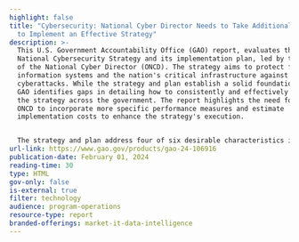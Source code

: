 ```yaml
---
highlight: false
title: "Cybersecurity: National Cyber Director Needs to Take Additional Actions
  to Implement an Effective Strategy"
description: >-
  This U.S. Government Accountability Office (GAO) report, evaluates the
  National Cybersecurity Strategy and its implementation plan, led by the Office
  of the National Cyber Director (ONCD). The strategy aims to protect federal
  information systems and the nation's critical infrastructure against
  cyberattacks. While the strategy and plan establish a solid foundation, the
  GAO identifies gaps in detailing how to consistently and effectively implement
  the strategy across the government. The report highlights the need for the
  ONCD to incorporate more specific performance measures and estimate
  implementation costs to enhance the strategy's execution.


  The strategy and plan address four of six desirable characteristics identified by the GAO but only partially meet the remaining two. The gaps include a lack of outcome-oriented performance measures and detailed resource and cost estimates for implementation initiatives. The GAO emphasizes that addressing these shortcomings is crucial for understanding plan outcomes and managing the funding of activities effectively. The report concludes with two recommendations for the ONCD: to develop outcome-oriented performance measures and to estimate the costs of implementation activities. While the ONCD agrees with the first recommendation, it disagrees with the second, highlighting a divergence in views on the strategy's execution.
url-link: https://www.gao.gov/products/gao-24-106916
publication-date: February 01, 2024
reading-time: 30
type: HTML
gov-only: false
is-external: true
filter: technology
audience: program-operations
resource-type: report
branded-offerings: market-it-data-intelligence
---
```

